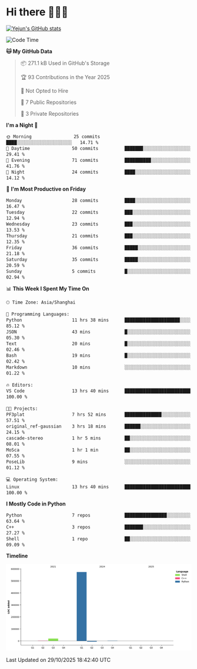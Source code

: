 # Hi there 👋👋👋


<!-- <img height="195px" src="https://github-readme-stats.vercel.app/api?username=yejun688&count_private=true&show_icons=true&hide_rank=true&title_color=0969da&bg_color=ffffff00&text_color=57606a&disable_animations=true"><img height="195px" src="https://github-readme-stats.vercel.app/api/top-langs?username=yejun688&layout=compact&title_color=0969da&bg_color=ffffff00&text_color=57606a"> -->

[![Yejun's GitHub stats](https://github-readme-stats.vercel.app/api?username=yejun688)](https://github.com/yejun688/github-readme-stats)

<!---
yejun688/yejun688 is a ✨ special ✨ repository because its `README.md` (this file) appears on your GitHub profile.
You can click the Preview link to take a look at your changes.
--->

<!--START_SECTION:waka-->
![Code Time](http://img.shields.io/badge/Code%20Time-1%2C769%20hrs%2028%20mins-blue)

**🐱 My GitHub Data** 

> 📦 271.1 kB Used in GitHub's Storage 
 > 
> 🏆 93 Contributions in the Year 2025
 > 
> 🚫 Not Opted to Hire
 > 
> 📜 7 Public Repositories 
 > 
> 🔑 3 Private Repositories 
 > 
**I'm a Night 🦉** 

```text
🌞 Morning                25 commits          ████░░░░░░░░░░░░░░░░░░░░░   14.71 % 
🌆 Daytime                50 commits          ███████░░░░░░░░░░░░░░░░░░   29.41 % 
🌃 Evening                71 commits          ██████████░░░░░░░░░░░░░░░   41.76 % 
🌙 Night                  24 commits          ████░░░░░░░░░░░░░░░░░░░░░   14.12 % 
```
📅 **I'm Most Productive on Friday** 

```text
Monday                   28 commits          ████░░░░░░░░░░░░░░░░░░░░░   16.47 % 
Tuesday                  22 commits          ███░░░░░░░░░░░░░░░░░░░░░░   12.94 % 
Wednesday                23 commits          ███░░░░░░░░░░░░░░░░░░░░░░   13.53 % 
Thursday                 21 commits          ███░░░░░░░░░░░░░░░░░░░░░░   12.35 % 
Friday                   36 commits          █████░░░░░░░░░░░░░░░░░░░░   21.18 % 
Saturday                 35 commits          █████░░░░░░░░░░░░░░░░░░░░   20.59 % 
Sunday                   5 commits           █░░░░░░░░░░░░░░░░░░░░░░░░   02.94 % 
```


📊 **This Week I Spent My Time On** 

```text
🕑︎ Time Zone: Asia/Shanghai

💬 Programming Languages: 
Python                   11 hrs 38 mins      █████████████████████░░░░   85.12 % 
JSON                     43 mins             █░░░░░░░░░░░░░░░░░░░░░░░░   05.30 % 
Text                     20 mins             █░░░░░░░░░░░░░░░░░░░░░░░░   02.46 % 
Bash                     19 mins             █░░░░░░░░░░░░░░░░░░░░░░░░   02.42 % 
Markdown                 10 mins             ░░░░░░░░░░░░░░░░░░░░░░░░░   01.22 % 

🔥 Editors: 
VS Code                  13 hrs 40 mins      █████████████████████████   100.00 % 

🐱‍💻 Projects: 
PF3plat                  7 hrs 52 mins       ██████████████░░░░░░░░░░░   57.51 % 
original_ref-gaussian    3 hrs 18 mins       ██████░░░░░░░░░░░░░░░░░░░   24.15 % 
cascade-stereo           1 hr 5 mins         ██░░░░░░░░░░░░░░░░░░░░░░░   08.01 % 
MoSca                    1 hr 1 min          ██░░░░░░░░░░░░░░░░░░░░░░░   07.55 % 
PoseLib                  9 mins              ░░░░░░░░░░░░░░░░░░░░░░░░░   01.12 % 

💻 Operating System: 
Linux                    13 hrs 40 mins      █████████████████████████   100.00 % 
```

**I Mostly Code in Python** 

```text
Python                   7 repos             ████████████████░░░░░░░░░   63.64 % 
C++                      3 repos             ███████░░░░░░░░░░░░░░░░░░   27.27 % 
Shell                    1 repo              ██░░░░░░░░░░░░░░░░░░░░░░░   09.09 % 
```



**Timeline**

![Lines of Code chart](https://raw.githubusercontent.com/yejun688/yejun688/main/assets/bar_graph.png)


 Last Updated on 29/10/2025 18:42:40 UTC
<!--END_SECTION:waka-->
